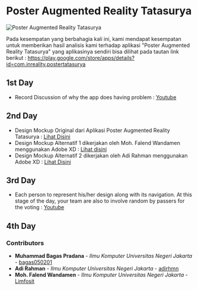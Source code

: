 # Poster Augmented Reality Tatasurya #

![Poster Augmented Reality Tatasurya](https://github.com/bagas050201/Assignment-Interaksi-Manusia-dan-Komputer-113/blob/hw2/Task%201%20Report/Poster%20Augmented%20Reality%20Tatatsurya.PNG)

Pada kesempatan yang berbahagia kali ini, kami mendapat kesempatan untuk memberikan hasil analisis kami terhadap aplikasi "Poster Augmented Reality Tatasurya" yang aplikasinya sendiri bisa dilihat pada tautan link berikut : https://play.google.com/store/apps/details?id=com.inreality.postertatasurya

## 1st Day ##
* Record Discussion of why the app does having problem : [Youtube](https://youtu.be/Btrkvpm9Pmw)

## 2nd Day ##
* Design Mockup Original dari Aplikasi Poster Augmented Reality Tatasurya : [Lihat Disini](https://github.com/bagas050201/Assignment-Interaksi-Manusia-dan-Komputer-113/tree/hw2/Task%202%20Report/Poster%20Augmented%20Reality%20Tatasurya%20Mockup)
* Design Mockup Alternatif 1 dikerjakan oleh Moh. Falend Wandamen menggunakan Adobe XD : [Lihat disini](https://github.com/bagas050201/Assignment-Interaksi-Manusia-dan-Komputer-113/tree/hw2/Task%202%20Report/Moh.%20Falend%20-%20Design%20Mockup%20Alternatif%201)
* Design Mockup Alternatif 2 dikerjakan oleh Adi Rahman menggunakan Adobe XD : [Lihat Disini](https://github.com/bagas050201/Assignment-Interaksi-Manusia-dan-Komputer-113/tree/hw2/Task%202%20Report/Adi%20Rahman%20-%20Design%20Mockup%20Alternatif%202)

## 3rd Day ##
*  Each person to represent his/her design along with its navigation. At this stage of the day, your team are also to involve random by passers for the voting : [Youtube](https://www.youtube.com/watch?v=adti0fo-Sp0)
## 4th Day ##

### Contributors ###

* **Muhammad Bagas Pradana** - *Ilmu Komputer Universitas Negeri Jakarta* - [bagas050201](https://github.com/bagas050201)
* **Adi Rahman** - *Ilmu Komputer Universitas Negeri Jakarta* - [adirhmn](https://github.com/adirhmn)
* **Moh. Falend Wandamen** - *Ilmu Komputer Universitas Negeri Jakarta* - [Limfosit](https://github.com/Limfosit)
